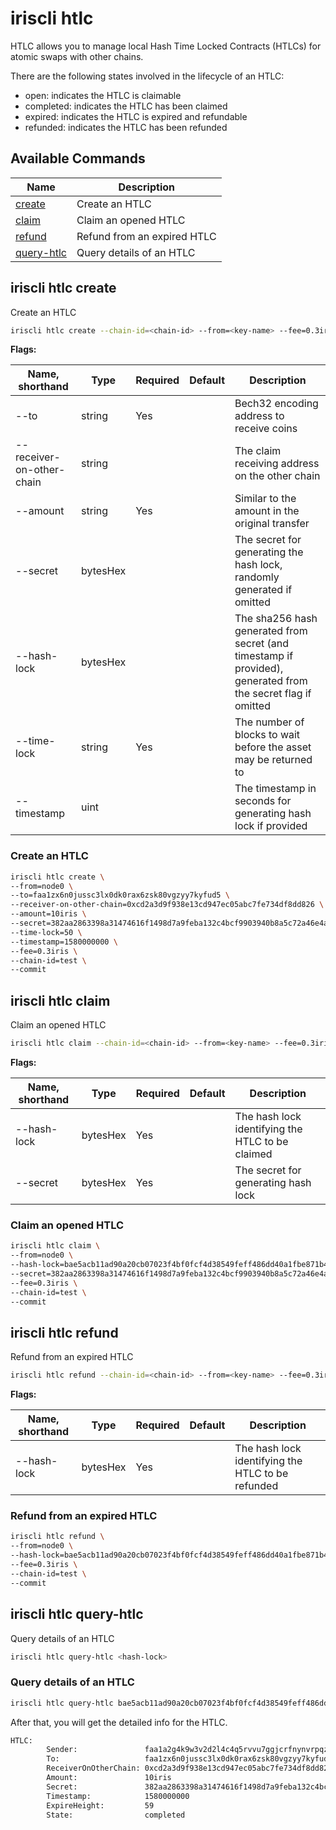 # iriscli htlc

HTLC allows you to manage local Hash Time Locked Contracts (HTLCs) for atomic swaps with other chains.

There are the following states involved in the lifecycle of an HTLC:
   - open: indicates the HTLC is claimable
   - completed: indicates the HTLC has been claimed
   - expired: indicates the HTLC is expired and refundable
   - refunded: indicates the HTLC has been refunded

## Available Commands

| Name                                  | Description                 |
| ------------------------------------- | --------------------------- |
| [create](#iriscli-htlc-create)        | Create an HTLC              |
| [claim](#iriscli-htlc-claim)          | Claim an opened HTLC        |
| [refund](#iriscli-htlc-refund)        | Refund from an expired HTLC |
| [query-htlc](#iriscli-htlc-query-htlc) | Query details of an HTLC    |

## iriscli htlc create

Create an HTLC

```bash
iriscli htlc create --chain-id=<chain-id> --from=<key-name> --fee=0.3iris --to=<to> --receiver-on-other-chain=<receiver-on-other-chain> --amount=<amount> --secret=<secret> --time-lock=<time-lock> --timestamp=<timestamp>
```

**Flags:**

| Name, shorthand           | Type     | Required | Default | Description                                                       |
| ------------------------- | -------- | -------- | ------- | ----------------------------------------------------------------- |
| --to                      | string   | Yes      |         | Bech32 encoding address to receive coins                          |
| --receiver-on-other-chain | string   |          |         | The claim receiving address on the other chain                 |
| --amount                  | string   | Yes      |         | Similar to the amount in the original transfer                    |
| --secret                  | bytesHex |          |         | The secret for generating the hash lock, randomly generated if omitted |
| --hash-lock               | bytesHex |          |         | The sha256 hash generated from secret (and timestamp if provided), generated from the secret flag if omitted |
| --time-lock               | string   | Yes      |         | The number of blocks to wait before the asset may be returned to  |
| --timestamp               | uint     |          |         | The timestamp in seconds for generating hash lock if provided     |

### Create an HTLC

```bash
iriscli htlc create \
--from=node0 \
--to=faa1zx6n0jussc3lx0dk0rax6zsk80vgzyy7kyfud5 \
--receiver-on-other-chain=0xcd2a3d9f938e13cd947ec05abc7fe734df8dd826 \
--amount=10iris \
--secret=382aa2863398a31474616f1498d7a9feba132c4bcf9903940b8a5c72a46e4a41 \
--time-lock=50 \
--timestamp=1580000000 \
--fee=0.3iris \
--chain-id=test \
--commit
```

## iriscli htlc claim

Claim an opened HTLC

```bash
iriscli htlc claim --chain-id=<chain-id> --from=<key-name> --fee=0.3iris --hash-lock=<hash-lock> --secret=<secret>
```

**Flags:**

| Name, shorthand | Type     | Required | Default | Description                                      |
| --------------- | -------- | -------- | ------- | ------------------------------------------------ |
| --hash-lock     | bytesHex | Yes      |         | The hash lock identifying the HTLC to be claimed |
| --secret        | bytesHex | Yes      |         | The secret for generating hash lock              |

### Claim an opened HTLC

```bash
iriscli htlc claim \
--from=node0 \
--hash-lock=bae5acb11ad90a20cb07023f4bf0fcf4d38549feff486dd40a1fbe871b4aabdf \
--secret=382aa2863398a31474616f1498d7a9feba132c4bcf9903940b8a5c72a46e4a41 \
--fee=0.3iris \
--chain-id=test \
--commit
```

## iriscli htlc refund

Refund from an expired HTLC

```bash
iriscli htlc refund --chain-id=<chain-id> --from=<key-name> --fee=0.3iris --hash-lock=<hash-lock>
```

**Flags:**

| Name, shorthand | Type     | Required | Default | Description                                       |
| --------------- | -------- | -------- | ------- | ------------------------------------------------- |
| --hash-lock     | bytesHex | Yes     |         | The hash lock identifying the HTLC to be refunded |

### Refund from an expired HTLC

```bash
iriscli htlc refund \
--from=node0 \
--hash-lock=bae5acb11ad90a20cb07023f4bf0fcf4d38549feff486dd40a1fbe871b4aabdf \
--fee=0.3iris \
--chain-id=test \
--commit
```

## iriscli htlc query-htlc

Query details of an HTLC

```bash
iriscli htlc query-htlc <hash-lock>
```

### Query details of an HTLC

```bash
iriscli htlc query-htlc bae5acb11ad90a20cb07023f4bf0fcf4d38549feff486dd40a1fbe871b4aabdf
```

After that, you will get the detailed info for the HTLC.

```bash
HTLC:
        Sender:               faa1a2g4k9w3v2d2l4c4q5rvvu7ggjcrfnynvrpqze
        To:                   faa1zx6n0jussc3lx0dk0rax6zsk80vgzyy7kyfud5
        ReceiverOnOtherChain: 0xcd2a3d9f938e13cd947ec05abc7fe734df8dd826
        Amount:               10iris
        Secret:               382aa2863398a31474616f1498d7a9feba132c4bcf9903940b8a5c72a46e4a41
        Timestamp:            1580000000
        ExpireHeight:         59
        State:                completed
```
